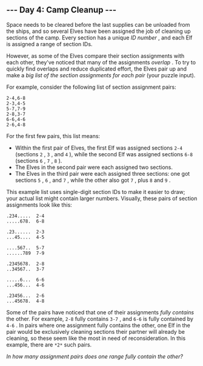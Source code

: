 

 --- Day 4: Camp Cleanup ---
-----------------------------



 Space needs to be cleared before the last supplies can be unloaded from the ships, and so several Elves have been assigned the job of cleaning up sections of the camp. Every section has a unique
 *ID number* 
 , and each Elf is assigned a range of section IDs.
 



 However, as some of the Elves compare their section assignments with each other, they've noticed that many of the assignments
 *overlap* 
 . To try to quickly find overlaps and reduce duplicated effort, the Elves pair up and make a
 *big list of the section assignments for each pair* 
 (your puzzle input).
 



 For example, consider the following list of section assignment pairs:
 



```
2-4,6-8
2-3,4-5
5-7,7-9
2-8,3-7
6-6,4-6
2-6,4-8

```


 For the first few pairs, this list means:
 


* Within the first pair of Elves, the first Elf was assigned sections
 `2-4` 
 (sections
 `2` 
 ,
 `3` 
 , and
 `4` 
 ), while the second Elf was assigned sections
 `6-8` 
 (sections
 `6` 
 ,
 `7` 
 ,
 `8` 
 ).
* The Elves in the second pair were each assigned two sections.
* The Elves in the third pair were each assigned three sections: one got sections
 `5` 
 ,
 `6` 
 , and
 `7` 
 , while the other also got
 `7` 
 , plus
 `8` 
 and
 `9` 
 .



 This example list uses single-digit section IDs to make it easier to draw; your actual list might contain larger numbers. Visually, these pairs of section assignments look like this:
 



```
.234.....  2-4
.....678.  6-8

.23......  2-3
...45....  4-5

....567..  5-7
......789  7-9

.2345678.  2-8
..34567..  3-7

.....6...  6-6
...456...  4-6

.23456...  2-6
...45678.  4-8

```


 Some of the pairs have noticed that one of their assignments
 *fully contains* 
 the other. For example,
 `2-8` 
 fully contains
 `3-7` 
 , and
 `6-6` 
 is fully contained by
 `4-6` 
 . In pairs where one assignment fully contains the other, one Elf in the pair would be exclusively cleaning sections their partner will already be cleaning, so these seem like the most in need of reconsideration. In this example, there are
 `*2*`
 such pairs.
 



*In how many assignment pairs does one range fully contain the other?* 




